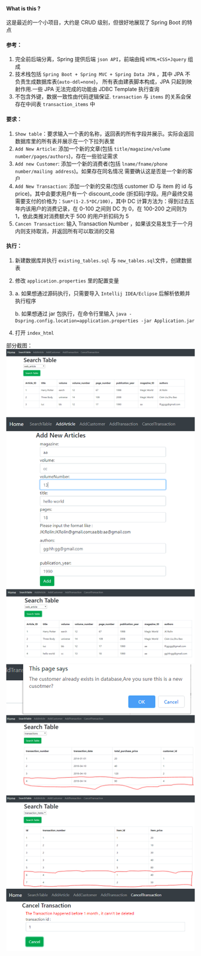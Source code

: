 #### What is this ?

这是最近的一个小项目，大约是 CRUD 级别，但很好地展现了 Spring Boot 的特点


#### 参考：

1. 完全前后端分离，Spring 提供后端 `json API`，前端由纯 `HTML+CSS+Jquery` 组成
2. 技术栈包括 `Spring Boot + Spring MVC + Spring Data JPA` ，其中 JPA 不负责生成数据库表(`auto-ddl=none`)，
   所有表由建表脚本构成，JPA 只起到映射作用.一些 JPA 无法完成的功能由 JDBC Template 执行查询
3. 不包含外键，数据一致性由代码逻辑保证. `transaction` 与 `items` 的关系会保存在中间表 `transaction_items` 中

#### 要求：

1. `Show table`：要求输入一个表的名称，返回表的所有字段并展示。实际会返回数据库里的所有表并展示在一个下拉列表里
2. `Add New Article`: 添加一个新的文章(包括 `title/magazine/volume number/pages/authors`)，存在一些验证需求
3. `Add new Customer`: 添加一个新的消费者(包括 `lname/fname/phone number/mailing address`)。如果存在同名情况
   需要确认这是否是一个新的客户
4. `Add New Transaction`: 添加一个新的交易(包括 customer ID 与 item 的 id 与 price)。其中会要求用户有一个 discount_code
(折扣码)字段。用户最终交易需要支付的价格为：`Sum*(1-2.5*DC/100)`，其中 DC 计算方法为：得到过去五年内该用户的消费记录，在 0-100 之间则
DC 为 0，在 100-200 之间则为 1，依此类推对消费额大于 500 的用户折扣码为 5
5. `Cancen Transaction`: 输入 Transaction Number ，如果该交易发生于一个月内则支持取消，并返回所有可以取消的交易

#### 执行：

1. 新建数据库并执行 `existing_tables.sql` 与 `new_tables.sql`文件，创建数据表
2. 修改 `application.properties` 里的配置变量
3. a. 如果想通过源码执行，只需要导入 `Intellij IDEA/Eclipse` 后解析依赖并执行程序

   b. 如果想通过 jar 包执行，在命令行里输入 `java -Dspring.config.location=application.properties -jar Application.jar` 
4. 打开 `index_html`

部分截图：
![2.png](screen_shots/2.png)
![3.png](screen_shots/3.png)
![4.png](screen_shots/4.png)
![5.png](screen_shots/5.png)
![6.png](screen_shots/6.png)
![7.png](screen_shots/7.png)
![8.png](screen_shots/8.png)
